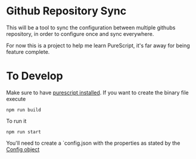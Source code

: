 # Github Repository Sync
This will be a tool to sync the configuration between multiple githubs repository, in order to configure once and sync everywhere.

For now this is a project to help me learn PureScript, it's far away for being feature complete.

# To Develop

Make sure to have [purescript installed](https://github.com/purescript/documentation/blob/master/guides/Getting-Started.md). If you want to create the binary file execute

    npm run build

To run it

    npm run start



You'll need to create a `config.json with the properties as stated by the [Config object](src/Main.purs)


